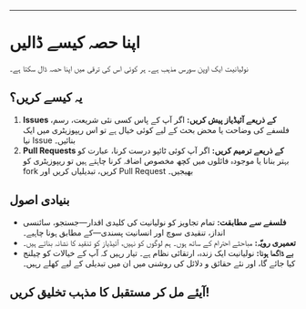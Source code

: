 -----
# اپنا حصہ کیسے ڈالیں

نولیانیت ایک اوپن سورس مذہب ہے۔ ہر کوئی اس کی ترقی میں اپنا حصہ ڈال سکتا ہے۔

## یہ کیسے کریں؟

1. **Issues کے ذریعے آئیڈیاز پیش کریں:** اگر آپ کے پاس کسی نئی شریعت، رسم، فلسفے کی وضاحت یا محض بحث کے لیے کوئی خیال ہے تو اس ریپوزیٹری میں ایک نیا Issue بنائیں۔  
2. **Pull Requests کے ذریعے ترمیم کریں:** اگر آپ کوئی ٹائپو درست کرنا، عبارت کو بہتر بنانا یا موجودہ فائلوں میں کچھ مخصوص اضافہ کرنا چاہتے ہیں تو ریپوزیٹری کو fork کریں، تبدیلیاں کریں اور Pull Request بھیجیں۔

## بنیادی اصول

- **فلسفے سے مطابقت:** تمام تجاویز کو نولیانیت کی کلیدی اقدار—جستجو، سائنسی انداز، تنقیدی سوچ اور انسانیت پسندی—کے مطابق ہونا چاہیے۔  
- **تعمیری رویّہ:** مباحثے احترام کے ساتھ ہوں۔ ہم لوگوں کو نہیں، آئیڈیاز کو تنقید کا نشانہ بناتے ہیں۔  
- **بے ڈاگما ہونا:** نولیانیت ایک زندہ، ارتقائی نظام ہے۔ تیار رہیں کہ آپ کے خیالات کو چیلنج کیا جائے گا، اور نئے حقائق و دلائل کی روشنی میں ان میں تبدیلی کے لیے کھلے رہیں۔  

آیئے مل کر مستقبل کا مذہب تخلیق کریں! 
-----